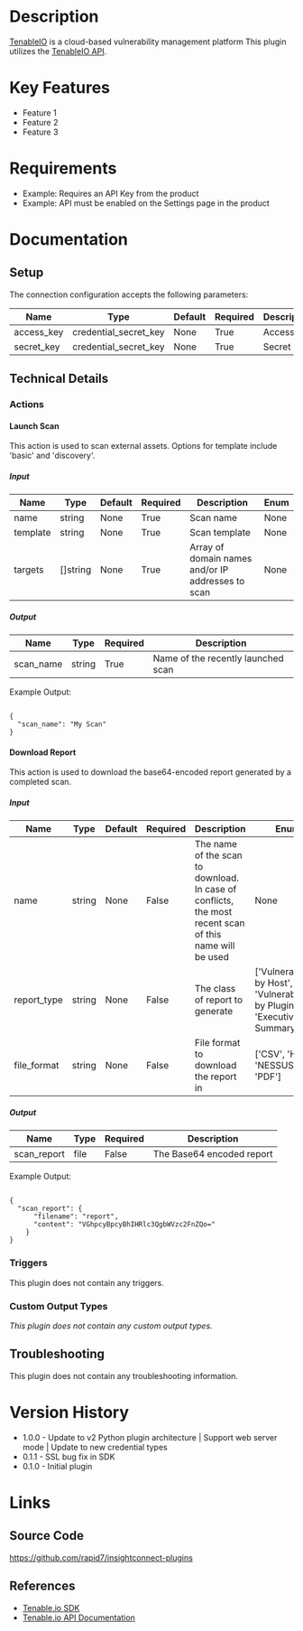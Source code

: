 # Description

[TenableIO](http://www.tenable.com/products/tenable-io) is a cloud-based vulnerability management platform
This plugin utilizes the [TenableIO API](https://cloud.tenable.com/api#/overview).

# Key Features

* Feature 1
* Feature 2
* Feature 3

# Requirements

* Example: Requires an API Key from the product
* Example: API must be enabled on the Settings page in the product

# Documentation

## Setup

The connection configuration accepts the following parameters:

|Name|Type|Default|Required|Description|Enum|
|----|----|-------|--------|-----------|----|
|access_key|credential_secret_key|None|True|Access Key|None|
|secret_key|credential_secret_key|None|True|Secret Key|None|

## Technical Details

### Actions

#### Launch Scan

This action is used to scan external assets. Options for template include 'basic' and 'discovery'.

##### Input

|Name|Type|Default|Required|Description|Enum|
|----|----|-------|--------|-----------|----|
|name|string|None|True|Scan name|None|
|template|string|None|True|Scan template|None|
|targets|[]string|None|True|Array of domain names and/or IP addresses to scan|None|

##### Output

|Name|Type|Required|Description|
|----|----|--------|-----------|
|scan_name|string|True|Name of the recently launched scan|

Example Output:

```

{
  "scan_name": "My Scan"
}

```

#### Download Report

This action is used to download the base64-encoded report generated by a completed scan.

##### Input

|Name|Type|Default|Required|Description|Enum|
|----|----|-------|--------|-----------|----|
|name|string|None|False|The name of the scan to download. In case of conflicts, the most recent scan of this name will be used|None|
|report_type|string|None|False|The class of report to generate|['Vulnerabilities by Host', 'Vulnerabilities by Plugin', 'Executive Summary']|
|file_format|string|None|False|File format to download the report in|['CSV', 'HTML', 'NESSUS', 'PDF']|

##### Output

|Name|Type|Required|Description|
|----|----|--------|-----------|
|scan_report|file|False|The Base64 encoded report|

Example Output:

```

{
  "scan_report": {
      "filename": "report",
      "content": "VGhpcyBpcyBhIHRlc3QgbWVzc2FnZQo="
    }
}

```

### Triggers

This plugin does not contain any triggers.

### Custom Output Types

_This plugin does not contain any custom output types._

## Troubleshooting

This plugin does not contain any troubleshooting information.

# Version History

* 1.0.0 - Update to v2 Python plugin architecture | Support web server mode | Update to new credential types
* 0.1.1 - SSL bug fix in SDK
* 0.1.0 - Initial plugin

# Links

## Source Code

https://github.com/rapid7/insightconnect-plugins

## References

* [Tenable.io SDK](https://github.com/tenable/Tenable.io-SDK-for-Python)
* [Tenable.io API Documentation](https://cloud.tenable.com/api#/overview)

